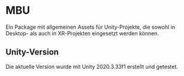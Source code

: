 # MBU

Ein Package mit allgemeinen Assets für Unity-Projekte, die sowohl in Desktop- als auch in XR-Projekten eingesetzt werden können.

## Unity-Version

Die aktuelle Version wurde mit Unity 2020.3.33f1 erstellt und getestet.
